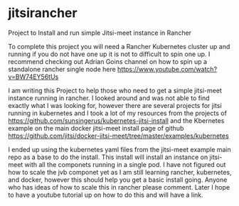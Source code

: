 # jitsirancher
Project to Install and run simple Jitsi-meet instance in Rancher

To complete this project you will need a Rancher Kubernetes cluster up and running if you do not have one up it is not to difficult to spin one up. I recommend checking out Adrian Goins channel on how to spin up a standalone rancher single node here 
https://www.youtube.com/watch?v=BW74EY56tUs

I am writing this Project to help those who need to get a simple jitsi-meet instance running in rancher. I looked around and was not able to find exactly what I was looking for, however there are several projects for jitsi running in kubernetes and I took a lot of my resources from the projects of https://github.com/sunsingerus/kubernetes-jitsi-install and the Kbernetes example on the main docker jitsi-meet install page of github https://github.com/jitsi/docker-jitsi-meet/tree/master/examples/kubernetes

I ended up using the kubernetes yaml files from the jitsi-meet example main repo as a base to do the install. This install will install an instance on jitsi-meet with all the componets running in a single pod. I have not figured out how to scale the jvb componet yet as I am still learning rancher, kubernetes, and docker, however this should help you get a basic install going. Anyone who has ideas of how to scale this in rancher please comment. Later I hope to have a youtube tutorial up on how to do this and will have a link.

